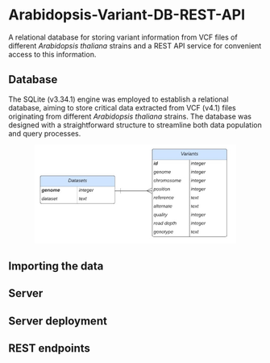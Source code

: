# Arabidopsis-Variant-DB-REST-API
 A relational database for storing variant information from VCF files of different *Arabidopsis thaliana* strains and a REST API service for convenient access to this information.

## Database
The SQLite (v3.34.1) engine was employed to establish a relational database, aiming to store critical data extracted from VCF (v4.1) files originating from different *Arabidopsis thaliana* strains. The database was designed with a straightforward structure to streamline both data population and query processes.

<p align="center">
<img src="https://github.com/AkirisMc/Arabidopsis-Variant-DB-REST-API/blob/main/Images/Database_ER_diagram.jpg" width="400">
</p>

## Importing the data

## Server 

## Server deployment 

## REST endpoints 

